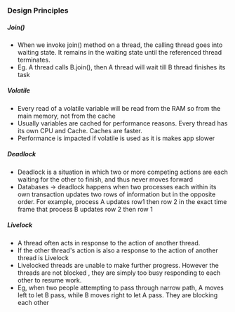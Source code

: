 ### Design Principles

##### Join()
-	When we invoke join() method on a thread, the calling thread goes into waiting state. It remains in the waiting state until the referenced  thread terminates.
- Eg. A thread calls B.join(), then A thread will wait till B thread finishes its task

##### Volatile
- Every read of a volatile variable will be read from the RAM so from the main memory, not from the cache 
- Usually variables are cached for performance reasons. Every thread has its own CPU and Cache. Caches are faster.
- Performance is impacted if volatile is used as it is makes app slower

##### Deadlock
- Deadlock is a situation in which two or more competing actions are each waiting for the other to finish, and thus never moves forward
- Databases -> deadlock happens when two processes each within its own transaction updates two rows of information but in the opposite order. For example, process A updates row1 then row 2 in the exact time frame that process B updates row 2 then row 1
##### Livelock
- A thread often acts in response to the action of another thread.
- If the other thread's action is also a response to the action of another thread is Livelock
- Livelocked threads are unable to make further progress. However the threads are not blocked , they are simply too busy responding to each other to resume work.
- Eg, when two people attempting to pass through narrow path, A moves left to let B pass, while B moves right to let A pass. They are blocking each other 
